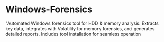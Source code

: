 # Windows-Forensics
"Automated Windows forensics tool for HDD &amp; memory analysis. Extracts key data, integrates with Volatility for memory forensics, and generates detailed reports. Includes tool installation for seamless operation
